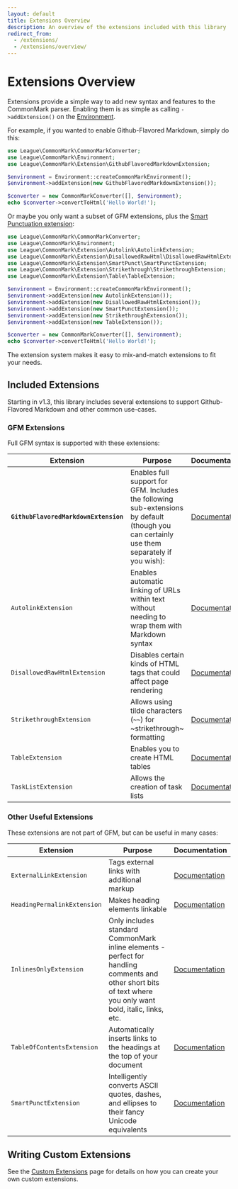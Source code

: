 ```yaml
---
layout: default
title: Extensions Overview
description: An overview of the extensions included with this library
redirect_from:
  - /extensions/
  - /extensions/overview/
---
```


Extensions Overview
===================

Extensions provide a simple way to add new syntax and features to the CommonMark parser.  Enabling them is as simple as calling `->addExtension()` on the [Environment](/1.4/customization/environment/).

For example, if you wanted to enable Github-Flavored Markdown, simply do this:

```php
use League\CommonMark\CommonMarkConverter;
use League\CommonMark\Environment;
use League\CommonMark\Extension\GithubFlavoredMarkdownExtension;

$environment = Environment::createCommonMarkEnvironment();
$environment->addExtension(new GithubFlavoredMarkdownExtension());

$converter = new CommonMarkConverter([], $environment);
echo $converter->convertToHtml('Hello World!');
```

Or maybe you only want a subset of GFM extensions, plus the [Smart Punctuation extension](/1.4/extensions/smart-punctuation/):

```php
use League\CommonMark\CommonMarkConverter;
use League\CommonMark\Environment;
use League\CommonMark\Extension\Autolink\AutolinkExtension;
use League\CommonMark\Extension\DisallowedRawHtml\DisallowedRawHtmlExtension;
use League\CommonMark\Extension\SmartPunct\SmartPunctExtension;
use League\CommonMark\Extension\Strikethrough\StrikethroughExtension;
use League\CommonMark\Extension\Table\TableExtension;

$environment = Environment::createCommonMarkEnvironment();
$environment->addExtension(new AutolinkExtension());
$environment->addExtension(new DisallowedRawHtmlExtension());
$environment->addExtension(new SmartPunctExtension());
$environment->addExtension(new StrikethroughExtension());
$environment->addExtension(new TableExtension());

$converter = new CommonMarkConverter([], $environment);
echo $converter->convertToHtml('Hello World!');
```

The extension system makes it easy to mix-and-match extensions to fit your needs.

## Included Extensions

Starting in v1.3, this library includes several extensions to support Github-Flavored Markdown and other common use-cases.

### GFM Extensions

Full GFM syntax is supported with these extensions:

| Extension | Purpose | Documentation |
| --------- | ------- | ------------- |
| **`GithubFlavoredMarkdownExtension`** | Enables full support for GFM.  Includes the following sub-extensions by default (though you can certainly use them separately if you wish): | [Documentation](/1.4/extensions/github-flavored-markdown/) |
| `AutolinkExtension` | Enables automatic linking of URLs within text without needing to wrap them with Markdown syntax | [Documentation](/1.4/extensions/autolinks/) |
| `DisallowedRawHtmlExtension` | Disables certain kinds of HTML tags that could affect page rendering | [Documentation](/1.4/extensions/disallowed-raw-html/) |
| `StrikethroughExtension` | Allows using tilde characters (`~~`) for ~strikethrough~ formatting | [Documentation](/1.4/extensions/strikethrough/) |
| `TableExtension` | Enables you to create HTML tables | [Documentation](/1.4/extensions/tables/) |
| `TaskListExtension` | Allows the creation of task lists | [Documentation](/1.4/extensions/task-lists/) |

### Other Useful Extensions

These extensions are not part of GFM, but can be useful in many cases:

| Extension | Purpose | Documentation |
| --------- | ------- | ------------- |
| `ExternalLinkExtension` | Tags external links with additional markup | [Documentation](/1.4/extensions/external-links/) |
| `HeadingPermalinkExtension` | Makes heading elements linkable | [Documentation](/1.4/extensions/heading-permalinks/) |
| `InlinesOnlyExtension` | Only includes standard CommonMark inline elements - perfect for handling comments and other short bits of text where you only want bold, italic, links, etc. | [Documentation](/1.4/extensions/inlines-only/) |
| `TableOfContentsExtension` | Automatically inserts links to the headings at the top of your document | [Documentation](/1.4/extensions/table-of-contents/) |
| `SmartPunctExtension` | Intelligently converts ASCII quotes, dashes, and ellipses to their fancy Unicode equivalents | [Documentation](/1.4/extensions/smart-punctuation/) |


## Writing Custom Extensions

See the [Custom Extensions](/1.4/customization/extensions/) page for details on how you can create your own custom extensions.
